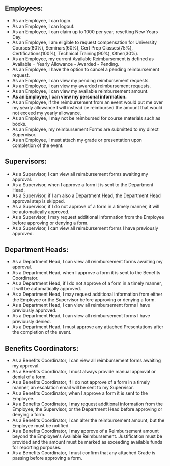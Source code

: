 ## Employees:
* As an Employee, I can login.
* As an Employee, I can logout.
* As an Employee, I can claim up to 1000 per year, resetting New Years Day.
* As an Employee, I am eligible to request compensation for University Courses(80%), Seminars(60%), Cert Prep Classes(75%), Certifications(100%), Technical Training(90%), Other(30%).
* As an Employee, my current Available Reimbursement is defined as Available = Yearly Allowance - Awarded - Pending.
* As an Employee, I have the option to cancel a pending reimbursement request.
* As an Employee, I can view my pending reimbursement requests.
* As an Employee, I can view my awarded reimbursement requests.
* As an Employee, I can view my available reimbursement amount.
* **As an Employee, I can view my personal information.**
* As an Employee, if the reimbursement from an event would put me over my yearly allowance I will instead be reimbursed the amount that would not exceed my yearly allowance.
* As an Employee, I may not be reimbursed for course materials such as books.
* As an Employee, my reimbursement Forms are submitted to my direct Supervisor.
* As an Employee, I must attach my grade or presentation upon completion of the event.

## Supervisors:
* As a Supervisor, I can view all reimbursement forms awaiting my approval.
* As a Supervisor, when I approve a form it is sent to the Department Head.
* As a Supervisor, if I am also a Department Head, the Department Head approval step is skipped.
* As a Supervisor, if I do not approve of a form in a timely manner, it will be automatically approved.
* As a Supervisor, I may request additional information from the Employee before approving or denying a form.
* As a Supervisor, I can view all reimbursement forms I have previously approved.

## Department Heads:
* As a Department Head, I can view all reimbursement forms awaiting my approval.
* As a Department Head, when I approve a form it is sent to the Benefits Coordinator.
* As a Department Head, if I do not approve of a form in a timely manner, it will be automatically approved.
* As a Department Head, I may request additional information from either the Employee or the Supervisor before approving or denying a form.
* As a Department Head, I can view all reimbursement forms I have previously approved.
* As a Department Head, I can view all reimbursement forms I have previously denied.
* As a Department Head, I must approve any attached Presentations after the completion of the event.

## Benefits Coordinators:
* As a Benefits Coordinator, I can view all reimbursement forms awaiting my approval.
* As a Benefits Coordinator, I must always provide manual approval or denial of a form.
* As a Benefits Coordinator, if I do not approve of a form in a timely manner, an escalation email will be sent to my Supervisor.
* As a Benefits Coordinator, when I approve a form it is sent to the Employee.
* As a Benefits Coordinator, I may request additional information from the Employee, the Supervisor, or the Department Head before approving or denying a form.
* As a Benefits Coordinator, I can alter the reimbursement amount, but the Employee must be notified.
* As a Benefits Coordinator, I may approve of a Reimbursement amount beyond the Employee's Available Reimbursement. Justification must be provided and the amount must be marked as exceeding available funds for reporting purposes.
* As a Benefits Coordinator, I must confirm that any attached Grade is passing before approving a form.